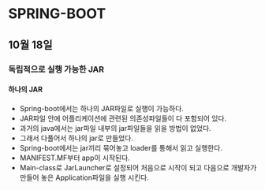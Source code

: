 # SPRING-BOOT

## 10월 18일

### 독립적으로 실행 가능한 JAR

#### 하나의 JAR
* Spring-boot에서는 하나의 JAR파일로 실행이 가능하다.
* JAR파일 안에 어플리케이션에 관련된 의존성파일들이 다 포함되어 있다.
* 과거의 java에서는 jar파일 내부의 jar파일들을 읽을 방법이 없었다.
* 그래서 다풀어서 하나의 jar로 만들었다.
* Spring-boot에서는 jar끼리 묶어놓고 loader를 통해서 읽고 실행한다.
* MANIFEST.MF부터 app이 시작된다.
* Main-class로 JarLauncher로 설정되어 처음으로 시작이 되고 다음으로 개발자가 만들어 놓은 Application파일을 실행 시킨다.
